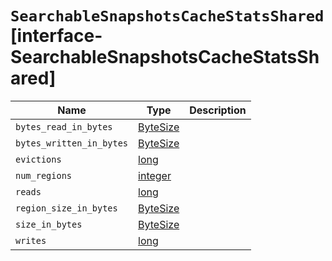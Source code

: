 # `SearchableSnapshotsCacheStatsShared` [interface-SearchableSnapshotsCacheStatsShared]

| Name | Type | Description |
| - | - | - |
| `bytes_read_in_bytes` | [ByteSize](./ByteSize.md) | &nbsp; |
| `bytes_written_in_bytes` | [ByteSize](./ByteSize.md) | &nbsp; |
| `evictions` | [long](./long.md) | &nbsp; |
| `num_regions` | [integer](./integer.md) | &nbsp; |
| `reads` | [long](./long.md) | &nbsp; |
| `region_size_in_bytes` | [ByteSize](./ByteSize.md) | &nbsp; |
| `size_in_bytes` | [ByteSize](./ByteSize.md) | &nbsp; |
| `writes` | [long](./long.md) | &nbsp; |
